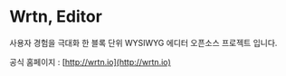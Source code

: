 # Wrtn, Editor
사용자 경험을 극대화 한 블록 단위 WYSIWYG 에디터 오픈소스 프로젝트 입니다.

공식 홈페이지 : [http://wrtn.io](http://wrtn.io)
